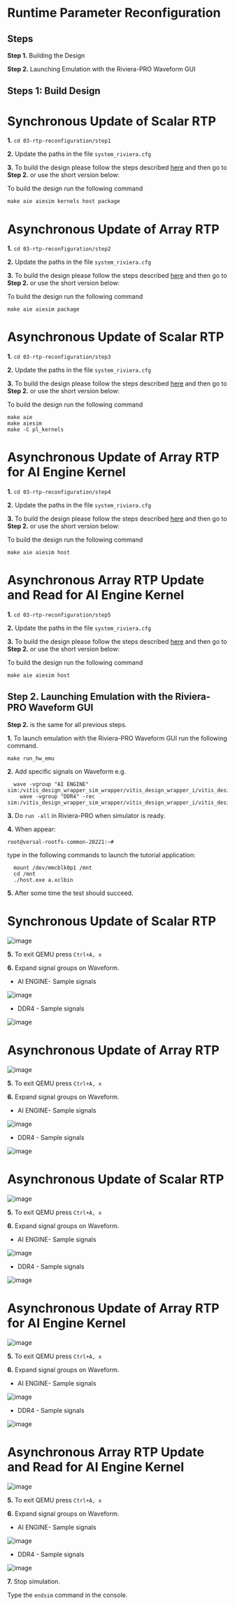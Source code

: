 # **Runtime Parameter Reconfiguration**

## **Steps**

**Step 1.** Building the Design

**Step 2.** Launching Emulation with the Riviera-PRO Waveform GUI

## **Steps 1: Build Design** 

# **Synchronous Update of Scalar RTP**

  **1.** `cd 03-rtp-reconfiguration/step1`

  **2.** Update the paths in the file `system_riviera.cfg`

  **3.** To build the design please follow the steps described [here](https://github.com/Xilinx/Vitis-Tutorials/blob/2022.1/AI_Engine_Development/Feature_Tutorials/03-rtp-reconfiguration/step1_sync_scalar.md) and then go to **Step 2.** or use the short version below:

  To build the design run the following command
  
  `make aie aiesim kernels host package`
  
# **Asynchronous Update of Array RTP**

  **1.** `cd 03-rtp-reconfiguration/step2`

  **2.** Update the paths in the file `system_riviera.cfg`

  **3.** To build the design please follow the steps described [here](https://github.com/Xilinx/Vitis-Tutorials/blob/2022.1/AI_Engine_Development/Feature_Tutorials/03-rtp-reconfiguration/step2_async_scalar.md) and then go to **Step 2.** or use the short version below:

  To build the design run the following command
  
  `make aie aiesim package`
  
# **Asynchronous Update of Scalar RTP**

  **1.** `cd 03-rtp-reconfiguration/step3`

  **2.** Update the paths in the file `system_riviera.cfg`

  **3.** To build the design please follow the steps described [here](https://github.com/Xilinx/Vitis-Tutorials/blob/2022.1/AI_Engine_Development/Feature_Tutorials/03-rtp-reconfiguration/step3_async_array.md) and then go to **Step 2.** or use the short version below:

  To build the design run the following command
  ```
  make aie 
  make aiesim 
  make -C pl_kernels
  ```
  
# **Asynchronous Update of Array RTP for AI Engine Kernel**

  **1.** `cd 03-rtp-reconfiguration/step4`

  **2.** Update the paths in the file `system_riviera.cfg`

  **3.** To build the design please follow the steps described [here](https://github.com/Xilinx/Vitis-Tutorials/blob/2022.1/AI_Engine_Development/Feature_Tutorials/03-rtp-reconfiguration/step4_async_aie_array.md) and then go to **Step 2.** or use the short version below:

  To build the design run the following command
  
  `make aie aiesim host`
  
# **Asynchronous Array RTP Update and Read for AI Engine Kernel**

  **1.** `cd 03-rtp-reconfiguration/step5`

  **2.** Update the paths in the file `system_riviera.cfg`

  **3.** To build the design please follow the steps described [here](https://github.com/Xilinx/Vitis-Tutorials/blob/2022.1/AI_Engine_Development/Feature_Tutorials/03-rtp-reconfiguration/step5_async_array_update_read.md) and then go to **Step 2.** or use the short version below:

  To build the design run the following command
  
  `make aie aiesim host`  

## **Step 2.** Launching Emulation with the Riviera-PRO Waveform GUI

  **Step 2.** is the same for all previous steps.

  **1.** To launch emulation with the Riviera-PRO Waveform GUI run the following command.  

  `make run_hw_emu`  
  
  **2.** Add specific signals on Waveform e.g.
  ```
  	wave -vgroup "AI ENGINE" sim:/vitis_design_wrapper_sim_wrapper/vitis_design_wrapper_i/vitis_design_i/ai_engine_0/*
	  wave -vgroup "DDR4" -rec sim:/vitis_design_wrapper_sim_wrapper/vitis_design_wrapper_i/vitis_design_i/noc_ddr4/*
  ```
  **3.** Do `run -all` in Riviera-PRO when simulator is ready.

  **4.** When appear: 

  `root@versal-rootfs-common-20221:~#`

  type in the following commands to launch the tutorial application:
```
  mount /dev/mmcblk0p1 /mnt
  cd /mnt
  ./host.exe a.xclbin
```
  **5.** After some time the test should succeed.
  
  # **Synchronous Update of Scalar RTP**
  
  ![image](https://github.com/maciejpasierbek/Riviera-PRO/assets/38097741/2dccf03f-b4d5-41cf-a95b-cee712e6f6d0)

  **5.** To exit QEMU press `Ctrl+A, x`

  **6.** Expand signal groups on Waveform.
  
  - AI ENGINE- Sample signals
  
  ![image](https://github.com/maciejpasierbek/Riviera-PRO/assets/38097741/f4349897-2a4a-4156-8d06-b8ff4f5e7a96)
  
  - DDR4 - Sample signals

  ![image](https://github.com/maciejpasierbek/Riviera-PRO/assets/38097741/556b4a90-63ef-40b6-a1cd-ca1dce112e71)
  
  # **Asynchronous Update of Array RTP**
  
  ![image](https://github.com/maciejpasierbek/Riviera-PRO/assets/38097741/a06f333a-2e24-4049-b01a-bbdffaa7e0b5)

  **5.** To exit QEMU press `Ctrl+A, x`

  **6.** Expand signal groups on Waveform.
  
  - AI ENGINE- Sample signals

  ![image](https://github.com/maciejpasierbek/Riviera-PRO/assets/38097741/b5a8e5c8-907d-47a7-8dde-271e63525b5f)
  
  - DDR4 - Sample signals

  ![image](https://github.com/maciejpasierbek/Riviera-PRO/assets/38097741/1112762e-7703-4883-b60b-70720222a0b4)
  
  # **Asynchronous Update of Scalar RTP**
  
  ![image](https://github.com/maciejpasierbek/Riviera-PRO/assets/38097741/d7640668-734c-4762-ba60-f1f993da612f)

  **5.** To exit QEMU press `Ctrl+A, x`

  **6.** Expand signal groups on Waveform.
  
  - AI ENGINE- Sample signals

  ![image](https://github.com/maciejpasierbek/Riviera-PRO/assets/38097741/65f74fef-db7e-4c3d-90b8-caf071911898)
  
  - DDR4 - Sample signals

  ![image](https://github.com/maciejpasierbek/Riviera-PRO/assets/38097741/a66f28f4-dbd4-49d2-9c52-2783f1c62e48)
  
  # **Asynchronous Update of Array RTP for AI Engine Kernel**
  
  ![image](https://github.com/maciejpasierbek/Riviera-PRO/assets/38097741/b8b2b42a-416a-4adc-a67f-f68ed6faacc6)

  **5.** To exit QEMU press `Ctrl+A, x`

  **6.** Expand signal groups on Waveform.
  
  - AI ENGINE- Sample signals

  ![image](https://github.com/maciejpasierbek/Riviera-PRO/assets/38097741/1205b782-0bbb-4a29-b10d-6cc6f0ff66d2)
  
  - DDR4 - Sample signals

  ![image](https://github.com/maciejpasierbek/Riviera-PRO/assets/38097741/8f522103-e233-437b-9971-6ada3237f6e3)
 
   # **Asynchronous Array RTP Update and Read for AI Engine Kernel**
  
  ![image](https://github.com/maciejpasierbek/Riviera-PRO/assets/38097741/a00e4829-c030-4b8b-b8a7-17d7b09ce1c5)

  **5.** To exit QEMU press `Ctrl+A, x`

  **6.** Expand signal groups on Waveform.
  
  - AI ENGINE- Sample signals

  ![image](https://github.com/maciejpasierbek/Riviera-PRO/assets/38097741/55f20be5-3f24-48dd-b9c9-61f8ce008493)
  
  - DDR4 - Sample signals

   ![image](https://github.com/maciejpasierbek/Riviera-PRO/assets/38097741/61550d2a-6052-4d95-957f-b2f9e3c5aea3)
  
  **7.** Stop simulation.

  Type the `endsim` command in the console.

  





